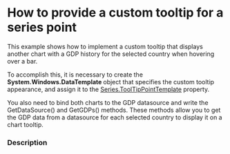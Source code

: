 # How to provide a custom tooltip for a series point


<p>This example shows how to implement a custom tooltip that displays another chart with a GDP history for the selected country when hovering over a bar. </p><p>To accomplish this, it is necessary to create the<strong> System.Windows.DataTemplate </strong>object that specifies the custom tooltip appearance, and assign it to the <a href="http://help.devexpress.com/#WPF/DevExpressXpfChartsSeries_ToolTipPointTemplatetopic"><u>Series.ToolTipPointTemplate</u></a> property.  </p><p>You also need to bind both charts to the GDP datasource and write the GetDataSource() and GetGDPs() methods. These methods allow you to get the GDP data from a datasource  for each selected country to display it on a chart tooltip. </p>


<h3>Description</h3>

<p><br />
</p>

<br/>


